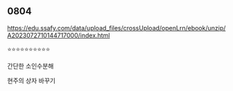## 0804

https://edu.ssafy.com/data/upload_files/crossUpload/openLrn/ebook/unzip/A2023072710144717000/index.html

⭐⭐⭐⭐⭐⭐⭐⭐⭐⭐

간단한 소인수분해

현주의 상자 바꾸기







